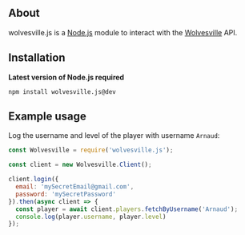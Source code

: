 ## About
wolvesville.js is a [Node.js](https://nodejs.org) module to interact with the [Wolvesville](https://app.wolvesville.com) API.

## Installation

**Latest version of Node.js required**
```sh-session
npm install wolvesville.js@dev
```

## Example usage

Log the username and level of the player with username `Arnaud`:
```javascript
const Wolvesville = require('wolvesville.js');

const client = new Wolvesville.Client();

client.login({
  email: 'mySecretEmail@gmail.com',
  password: 'mySecretPassword'
}).then(async client => {
  const player = await client.players.fetchByUsername('Arnaud');
  console.log(player.username, player.level)
});
```
